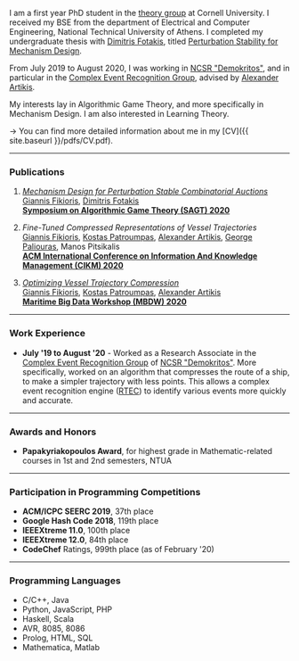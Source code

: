 I am a first year PhD student in the [theory group](https://www.cs.cornell.edu/research/theory) at Cornell University. I received my BSE from the department of Electrical and Computer Engineering, National Technical University of Athens. I completed my undergraduate thesis with [Dimitris Fotakis](http://www.softlab.ntua.gr/~fotakis/), titled [Perturbation Stability for Mechanism Design](http://artemis.cslab.ece.ntua.gr:8080/jspui/bitstream/123456789/17435/1/Giannis%20Fikioris%20Thesis.pdf).

From July 2019 to August 2020, I was working in [NCSR "Demokritos"](http://www.demokritos.gr/), and in particular in the [Complex Event Recognition Group](http://cer.iit.demokritos.gr/), advised by [Alexander Artikis](http://users.iit.demokritos.gr/~a.artikis/). 

My interests lay in Algorithmic Game Theory, and more specifically in Mechanism Design. I am also interested in Learning Theory.

→ You can find more detailed information about me in my [CV]({{ site.baseurl }}/pdfs/CV.pdf).

---

### Publications

1. [*Mechanism Design for Perturbation Stable Combinatorial Auctions*](https://arxiv.org/abs/2006.09889)  
   [Giannis Fikioris]({{site.baseurl}}),
   [Dimitris Fotakis](https://www.softlab.ntua.gr/~fotakis/)  
   [**Symposium on Algorithmic Game Theory (SAGT) 2020**](https://www.uni-augsburg.de/de/fakultaet/mntf/math/prof/opt/team/harks/sagt2020/)

2. *Fine-Tuned Compressed Representations of Vessel Trajectories*  
   [Giannis Fikioris]({{site.baseurl}}),
   [Kostas Patroumpas](http://www.dblab.ece.ntua.gr/~kpatro/),
   [Alexander Artikis](https://users.iit.demokritos.gr/~a.artikis/),
   [George Paliouras](https://users.iit.demokritos.gr/~paliourg/),
   Manos Pitsikalis  
   [**ACM International Conference on Information And Knowledge Management (CIKM) 2020**](https://www.cikm2020.org/)

3. [*Optimizing Vessel Trajectory Compression*](https://arxiv.org/abs/2005.05418)  
   [Giannis Fikioris]({{site.baseurl}}),
   [Kostas Patroumpas](http://www.dblab.ece.ntua.gr/~kpatro/),
   [Alexander Artikis](https://users.iit.demokritos.gr/~a.artikis/)  
   [**Maritime Big Data Workshop (MBDW) 2020**](https://sites.google.com/view/mbdw2020)

---

### Work Experience

- **July '19 to August '20** - Worked as a Research Associate in the [Complex Event Recognition Group](http://cer.iit.demokritos.gr/) of [NCSR "Demokritos"](http://www.demokritos.gr/). More specifically, worked on an algorithm that compresses the route of a ship, to make a simpler trajectory with less points. This allows a complex event recognition engine ([RTEC](http://cer.iit.demokritos.gr/RTEC/)) to identify various events more quickly and accurate.

---

### Awards and Honors

- **Papakyriakopoulos Award**, for highest grade in Mathematic-related courses in 1st and 2nd semesters, NTUA

---

### Participation in Programming Competitions

- **ACM/ICPC SEERC 2019**, 37th place
- **Google Hash Code 2018**, 119th place
- **IEEEXtreme 11.0**, 100th place
- **IEEEXtreme 12.0**, 84th place
- **CodeChef** Ratings, 999th place (as of February '20)

---

### Programming Languages

- C/C++, Java
- Python, JavaScript, PHP
- Haskell, Scala
- AVR, 8085, 8086
- Prolog, HTML, SQL
- Mathematica, Matlab
